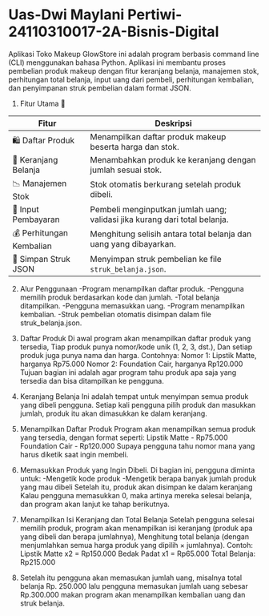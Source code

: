 # Uas-Dwi Maylani Pertiwi-24110310017-2A-Bisnis-Digital

Aplikasi Toko Makeup GlowStore ini adalah program berbasis command line (CLI) menggunakan bahasa Python. Aplikasi ini membantu proses pembelian produk makeup dengan fitur keranjang belanja, manajemen stok, perhitungan total belanja, input uang dari pembeli, perhitungan kembalian, dan penyimpanan struk pembelian dalam format JSON.

1. Fitur Utama 📌
   
| Fitur                    | Deskripsi                                                                  |
| ------------------------ | -------------------------------------------------------------------------- |
| 🛍️ Daftar Produk         | Menampilkan daftar produk makeup beserta harga dan stok.                   |
| 🧺 Keranjang Belanja     | Menambahkan produk ke keranjang dengan jumlah sesuai stok.                 |
| 📉 Manajemen Stok        | Stok otomatis berkurang setelah produk dibeli.                             |
| 💸 Input Pembayaran      | Pembeli menginputkan jumlah uang; validasi jika kurang dari total belanja. |
| 💰 Perhitungan Kembalian | Menghitung selisih antara total belanja dan uang yang dibayarkan.          |
| 🧾 Simpan Struk JSON     | Menyimpan struk pembelian ke file `struk_belanja.json`.                    |

2. Alur Penggunaan
   -Program menampilkan daftar produk.
   -Pengguna memilih produk berdasarkan kode dan jumlah.
   -Total belanja ditampilkan.
   -Pengguna memasukkan uang.
   -Program menampilkan kembalian.
   -Struk pembelian otomatis disimpan dalam file struk_belanja.json.
   
3. Daftar Produk Di awal program akan menampilkan daftar produk yang tersedia, Tiap produk punya nomor/kode unik (1, 2, 3, dst.), Dan setiap produk juga punya nama dan         harga.
   Contohnya:
    Nomor 1: Lipstik Matte, harganya Rp75.000
    Nomor 2: Foundation Cair, harganya Rp120.000
  Tujuan bagian ini adalah agar program tahu produk apa saja yang tersedia dan bisa ditampilkan ke pengguna.

4. Keranjang Belanja Ini adalah tempat untuk menyimpan semua produk yang dibeli pengguna. Setiap kali pengguna pilih produk dan masukkan jumlah, produk itu akan dimasukkan     ke dalam keranjang.

5. Menampilkan Daftar Produk Program akan menampilkan semua produk yang tersedia, dengan format seperti:
   Lipstik Matte - Rp75.000
   Foundation Cair - Rp120.000 Supaya pengguna tahu nomor mana yang harus diketik saat ingin membeli.
   
7. Memasukkan Produk yang Ingin Dibeli. Di bagian ini, pengguna diminta untuk: -Mengetik kode produk -Mengetik berapa banyak jumlah produk yang mau dibeli Setelah itu,         produk akan disimpan ke dalam keranjang Kalau pengguna memasukkan 0, maka artinya mereka selesai belanja, dan program akan lanjut ke tahap berikutnya.

8. Menampilkan Isi Keranjang dan Total Belanja Setelah pengguna selesai memilih produk, program akan menampilkan isi keranjang (produk apa yang dibeli dan berapa               jumlahnya), Menghitung total belanja (dengan menjumlahkan semua harga produk yang dipilih × jumlahnya).
   Contoh:
   Lipstik Matte x2 = Rp150.000
   Bedak Padat x1 = Rp65.000
   Total Belanja: Rp215.000

9. Setelah itu pengguna akan memasukan jumlah uang, misalnya total belanja Rp. 250.000 lalu pengguna memasukan jumlah uang sebesar Rp.300.000 makan program akan menampilkan    kembalian uang dan struk belanja.
